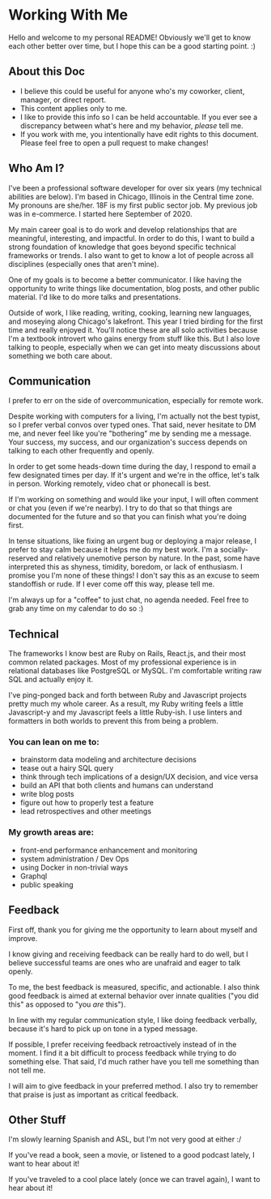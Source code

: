 # Working With Me

Hello and welcome to my personal README! Obviously we'll get to know each other better over time, but I hope this can be a good starting point. :)

## About this Doc
- I believe this could be useful for anyone who's my coworker, client, manager, or direct report.
- This content applies only to me.
- I like to provide this info so I can be held accountable. If you ever see a discrepancy between what's here and my behavior, _please_ tell me.
- If you work with me, you intentionally have edit rights to this document. Please feel free to open a pull request to make changes!

## Who Am I?

I've been a professional software developer for over six years (my technical abilities are below). I'm based in Chicago, Illinois in the Central time zone. My pronouns are she/her. 18F is my first public sector job. My previous job was in e-commerce. I started here September of 2020.

My main career goal is to do work and develop relationships that are meaningful, interesting, and impactful. In order to do this, I want to build a strong foundation of knowledge that goes beyond specific technical frameworks or trends. I also want to get to know a lot of people across all disciplines (especially ones that aren't mine).

One of my goals is to become a better communicator. I like having the opportunity to write things like documentation, blog posts, and other public material. I'd like to do more talks and presentations.

Outside of work, I like reading, writing, cooking, learning new languages, and moseying along Chicago's lakefront. This year I tried birding for the first time and really enjoyed it. You'll notice these are all solo activities because I'm a textbook introvert who gains energy from stuff like this. But I also love talking to people, especially when we can get into meaty discussions about something we both care about.

## Communication

I prefer to err on the side of overcommunication, especially for remote work.

Despite working with computers for a living, I'm actually not the best typist, so I prefer verbal convos over typed ones. That said, never hesitate to DM me, and never feel like you're "bothering" me by sending me a message. Your success, my success, and our organization's success depends on talking to each other frequently and openly.

In order to get some heads-down time during the day, I respond to email a few designated times per day. If it's urgent and we're in the office, let's talk in person. Working remotely, video chat or phonecall is best.

If I'm working on something and would like your input, I will often comment or chat you (even if we're nearby). I try to do that so that things are documented for the future and so that you can finish what you're doing first.

In tense situations, like fixing an urgent bug or deploying a major release, I prefer to stay calm because it helps me do my best work. I'm a socially-reserved and relatively unemotive person by nature. In the past, some have interpreted this as shyness, timidity, boredom, or lack of enthusiasm. I promise you I'm none of these things! I don't say this as an excuse to seem standoffish or rude. If I ever come off this way, please tell me.

I'm always up for a "coffee" to just chat, no agenda needed. Feel free to grab any time on my calendar to do so :)

## Technical

The frameworks I know best are Ruby on Rails, React.js, and their most common related packages. Most of my professional experience is in relational databases like PostgreSQL or MySQL. I'm comfortable writing raw SQL and actually enjoy it.

I've ping-ponged back and forth between Ruby and Javascript projects pretty much my whole career. As a result, my Ruby writing feels a little Javascript-y and my Javascript feels a little Ruby-ish. I use linters and formatters in both worlds to prevent this from being a problem.

### You can lean on me to:
- brainstorm data modeling and architecture decisions
- tease out a hairy SQL query
- think through tech implications of a design/UX decision, and vice versa
- build an API that both clients and humans can understand
- write blog posts
- figure out how to properly test a feature
- lead retrospectives and other meetings

### My growth areas are:
- front-end performance enhancement and monitoring
- system administration / Dev Ops
- using Docker in non-trivial ways
- Graphql
- public speaking

## Feedback

First off, thank you for giving me the opportunity to learn about myself and improve.

I know giving and receiving feedback can be really hard to do well, but I believe successful teams are ones who are unafraid and eager to talk openly.

To me, the best feedback is measured, specific, and actionable. I also think good feedback is aimed at external behavior over innate qualities ("you did this" as opposed to "you _are_ this").

In line with my regular communication style, I like doing feedback verbally, because it's hard to pick up on tone in a typed message.

If possible, I prefer receiving feedback retroactively instead of in the moment. I find it a bit difficult to process feedback while trying to do something else. That said, I'd much rather have you tell me something than not tell me.

I will aim to give feedback in your preferred method. I also try to remember that praise is just as important as critical feedback.

## Other Stuff

I'm slowly learning Spanish and ASL, but I'm not very good at either :/

If you've read a book, seen a movie, or listened to a good podcast lately, I want to hear about it!

If you've traveled to a cool place lately (once we can travel again), I want to hear about it!
